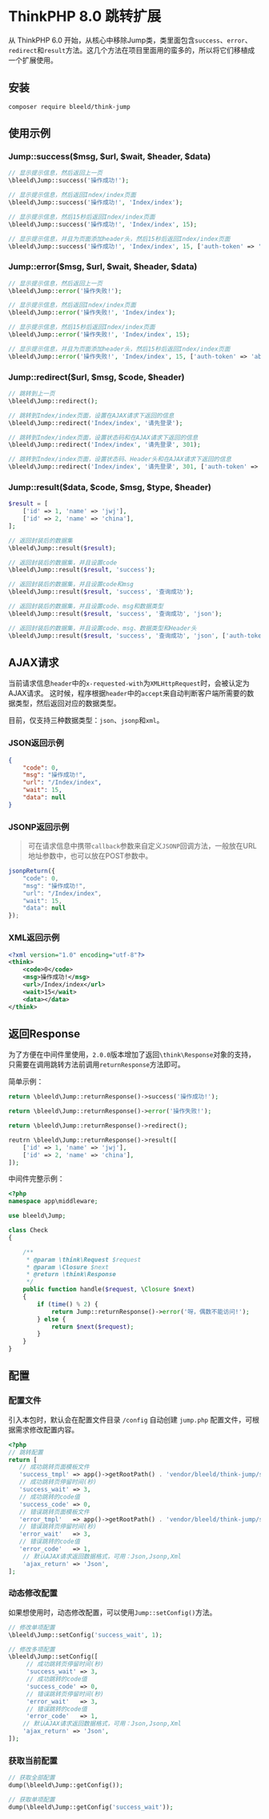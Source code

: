 # ThinkPHP 8.0 跳转扩展

从 ThinkPHP 6.0 开始，从核心中移除Jump类，类里面包含`success`、`error`、`redirect`和`result`方法。这几个方法在项目里面用的蛮多的，所以将它们移植成一个扩展使用。

## 安装
```
composer require bleeld/think-jump
```

## 使用示例

### Jump::success($msg, $url, $wait, $header, $data)
```php
// 显示提示信息，然后返回上一页
\bleeld\Jump::success('操作成功!');

// 显示提示信息，然后返回Index/index页面
\bleeld\Jump::success('操作成功!', 'Index/index');

// 显示提示信息，然后15秒后返回Index/index页面
\bleeld\Jump::success('操作成功!', 'Index/index', 15);

// 显示提示信息，并且为页面添加header头，然后15秒后返回Index/index页面
\bleeld\Jump::success('操作成功!', 'Index/index', 15, ['auth-token' => 'abcd学英语']);
```

### Jump::error($msg, $url, $wait, $header, $data)
```php
// 显示提示信息，然后返回上一页
\bleeld\Jump::error('操作失败!');

// 显示提示信息，然后返回Index/index页面
\bleeld\Jump::error('操作失败!', 'Index/index');

// 显示提示信息，然后15秒后返回Index/index页面
\bleeld\Jump::error('操作失败!', 'Index/index', 15);

// 显示提示信息，并且为页面添加header头，然后15秒后返回Index/index页面
\bleeld\Jump::error('操作失败!', 'Index/index', 15, ['auth-token' => 'abcd学英语']);
```

### Jump::redirect($url, $msg, $code, $header)
```php
// 跳转到上一页
\bleeld\Jump::redirect();

// 跳转到Index/index页面，设置在AJAX请求下返回的信息
\bleeld\Jump::redirect('Index/index', '请先登录');

// 跳转到Index/index页面，设置状态码和在AJAX请求下返回的信息
\bleeld\Jump::redirect('Index/index', '请先登录', 301);

// 跳转到Index/index页面，设置状态码、Header头和在AJAX请求下返回的信息
\bleeld\Jump::redirect('Index/index', '请先登录', 301, ['auth-token' => 'abcd学英语']);
```

### Jump::result($data, $code, $msg, $type, $header)
```php
$result = [
    ['id' => 1, 'name' => 'jwj'],
    ['id' => 2, 'name' => 'china'],
];

// 返回封装后的数据集
\bleeld\Jump::result($result);

// 返回封装后的数据集，并且设置code
\bleeld\Jump::result($result, 'success');

// 返回封装后的数据集，并且设置code和msg
\bleeld\Jump::result($result, 'success', '查询成功');

// 返回封装后的数据集，并且设置code、msg和数据类型
\bleeld\Jump::result($result, 'success', '查询成功', 'json');

// 返回封装后的数据集，并且设置code、msg、数据类型和Header头
\bleeld\Jump::result($result, 'success', '查询成功', 'json', ['auth-token' => 'abcd学英语']);
```

## AJAX请求
当前请求信息`header`中的`x-requested-with`为`XMLHttpRequest`时，会被认定为AJAX请求。
这时候，程序根据`header`中的`accept`来自动判断客户端所需要的数据类型，然后返回对应的数据类型。

目前，仅支持三种数据类型：`json`、`jsonp`和`xml`。

### JSON返回示例
```json
{
    "code": 0,
    "msg": "操作成功!",
    "url": "/Index/index",
    "wait": 15,
    "data": null
}
```

### JSONP返回示例
> 可在请求信息中携带`callback`参数来自定义`JSONP`回调方法，一般放在URL地址参数中，也可以放在POST参数中。
```js
jsonpReturn({
    "code": 0,
    "msg": "操作成功!",
    "url": "/Index/index",
    "wait": 15,
    "data": null
});
```

### XML返回示例
```xml
<?xml version="1.0" encoding="utf-8"?>
<think>
    <code>0</code>
    <msg>操作成功!</msg>
    <url>/Index/index</url>
    <wait>15</wait>
    <data></data>
</think>
```

## 返回Response
为了方便在中间件里使用，`2.0.0`版本增加了返回`\think\Response`对象的支持，只需要在调用跳转方法前调用`returnResponse`方法即可。

简单示例：
```php
return \bleeld\Jump::returnResponse()->success('操作成功!');

return \bleeld\Jump::returnResponse()->error('操作失败!');

return \bleeld\Jump::returnResponse()->redirect();

reutrn \bleeld\Jump::returnResponse()->result([
    ['id' => 1, 'name' => 'jwj'],
    ['id' => 2, 'name' => 'china'],
]);
```

中间件完整示例：
```php
<?php
namespace app\middleware;

use bleeld\Jump;

class Check
{

    /**
     * @param \think\Request $request
     * @param \Closure $next
     * @return \think\Response
     */
    public function handle($request, \Closure $next)
    {
        if (time() % 2) {
            return Jump::returnResponse()->error('呀，偶数不能访问!');
        } else {
            return $next($request);
        }
    }
}
```

## 配置

### 配置文件
引入本包时，默认会在配置文件目录 `/config` 自动创建 `jump.php` 配置文件，可根据需求修改配置内容。
```php
<?php
// 跳转配置
return [
   // 成功跳转页面模板文件
   'success_tmpl' => app()->getRootPath() . 'vendor/bleeld/think-jump/src/success.html',
   // 成功跳转页停留时间(秒)
   'success_wait' => 3,
   // 成功跳转的code值
   'success_code' => 0,
   // 错误跳转页面模板文件
   'error_tmpl'   => app()->getRootPath() . 'vendor/bleeld/think-jump/src/error.html',
   // 错误跳转页停留时间(秒)
   'error_wait'   => 3,
   // 错误跳转的code值
   'error_code'   => 1,
    // 默认AJAX请求返回数据格式，可用：Json,Jsonp,Xml
    'ajax_return' => 'Json',
];
```

### 动态修改配置
如果想使用时，动态修改配置，可以使用`Jump::setConfig()`方法。
```php
// 修改单项配置
\bleeld\Jump::setConfig('success_wait', 1);

// 修改多项配置
\bleeld\Jump::setConfig([
     // 成功跳转页停留时间(秒)
     'success_wait' => 3,
     // 成功跳转的code值
     'success_code' => 0,
     // 错误跳转页停留时间(秒)
     'error_wait'   => 3,
     // 错误跳转的code值
     'error_code'   => 1,
    // 默认AJAX请求返回数据格式，可用：Json,Jsonp,Xml
    'ajax_return' => 'Json',
]);
```

### 获取当前配置
```php
// 获取全部配置
dump(\bleeld\Jump::getConfig());

// 获取单项配置
dump(\bleeld\Jump::getConfig('success_wait'));
```